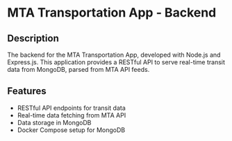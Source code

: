 # MTA Transportation App - Backend

## Description

The backend for the MTA Transportation App, developed with Node.js and Express.js. This application provides a RESTful API to serve real-time transit data from MongoDB, parsed from MTA API feeds.

## Features

- RESTful API endpoints for transit data
- Real-time data fetching from MTA API
- Data storage in MongoDB
- Docker Compose setup for MongoDB
